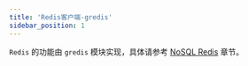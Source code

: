 ```yaml
---
title: 'Redis客户端-gredis'
sidebar_position: 1
---
```


`Redis` 的功能由 `gredis` 模块实现，具体请参考 [NoSQL Redis](output/goframe-v2.0-md/核心组件-重点/NoSQL%20Redis) 章节。